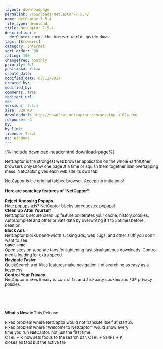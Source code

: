 ```yaml
---
layout: downloadpage
permalink: /downloads/NetCaptor-7,5,4/
name: NetCaptor 7.5.4
file_type: download
title: NetCaptor 7.5.4
description: >-
  NetCaptor turns the browser world upside down
tags: [Browsers]
category: Internet
sort_order: 100
rating: 100
changefreq: monthly
priority: 0.5
published: false
create_date: 
modified_date: 03/11/2017
created_by: 
modified_by: 
comments: true
redirect_url: 
### 
version:  7.5.4
size: 828 KB
downloadurl: http://download.netcaptor.com/ncsetup.a1024.exe
response: -1
by: 
by_link: 
license: Trial 
os: Windows
---
```


{% include download-header.html download=page%}

<p style="fix-download-text !important">
<p><font size="2"><p>NetCaptor is the strongest web browser application on the whole earth!Other browsers only show one page at a time or squish them together inan overlapping mess. NetCaptor gives each web site its own tab! <br />
<br />
NetCaptor is the original tabbed browser. Accept no imitations!<br />
<br />
<span><strong>Here </strong><strong>are some key features of "NetCaptor":</strong></span><br />
<br />
<strong>Reject Annoying Popups</strong><br />
Hate popups ads? NetCaptor blocks unrequested popups! <br />
<strong>Clean Up After Yourself</strong><br />
NetCaptor s secure clean up feature obliterates your cache, history,cookies, AutoComplete and other private data by overwriting it 1 to 35times before deletion. <br />
<strong>Block Ads</strong><br />
NetCaptor blocks band-width sucking ads, web bugs, and other stuff you don t want to see. <br />
<strong>Save Time</strong><br />
Open sites on separate tabs for lightening fast simultaneous downloads. Control media loading for extra speed. <br />
<strong>Navigate Faster</strong><br />
QuickSearch and Alias features make navigation and searching as easy as a keypress. <br />
<strong>Control Your Privacy</strong><br />
NetCaptor makes it easy to control 1st and 3rd-party cookies and P3P privacy policies.</p>
<!-- google_ad_section_end -->
<p>&#160;</p>
<div class="celltext_big"><br />
<br />
<strong>What s New</strong> in This Release:<br />
<br />
Fixed problem where NetCaptor would not translate itself at startup.<br />
Fixed problem where "Welcome to NetCaptor" would show every<br />
time you run NetCaptor, not just the first time.<br />
CTRL + K now sets focus to the search bar. CTRL + SHIFT + K<br />
closes all tabs but the active tab</div></p></p>
